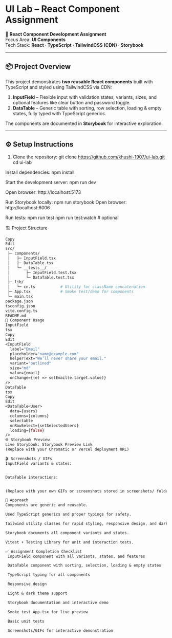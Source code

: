 # UI Lab – React Component Assignment

🎨 **React Component Development Assignment**  
Focus Area: **UI Components**  
Tech Stack: **React · TypeScript · TailwindCSS (CDN) · Storybook**

---

## 📦 Project Overview

This project demonstrates **two reusable React components** built with TypeScript and styled using TailwindCSS via CDN:

1. **InputField** – Flexible input with validation states, variants, sizes, and optional features like clear button and password toggle.
2. **DataTable** – Generic table with sorting, row selection, loading & empty states, fully typed with TypeScript generics.

The components are documented in **Storybook** for interactive exploration.

---

## ⚙️ Setup Instructions

1. Clone the repository:
git clone https://github.com/khushi-1907/ui-lab.git
cd ui-lab

Install dependencies:
npm install

Start the development server:
npm run dev

Open browser: http://localhost:5173

Run Storybook locally:
npm run storybook
Open browser: http://localhost:6006

Run tests:
npm run test
npm run test:watch  # optional

🏗 Project Structure
```graphql
Copy
Edit
src/
 ├─ components/
 │   ├─ InputField.tsx
 │   ├─ DataTable.tsx
 │   └─ __tests__/
 │       ├─ InputField.test.tsx
 │       └─ DataTable.test.tsx
 ├─ lib/
 │   └─ cn.ts           # Utility for className concatenation
 ├─ App.tsx             # Smoke test/demo for components
 └─ main.tsx
package.json
tsconfig.json
vite.config.ts
README.md
🌈 Component Usage
InputField
tsx
Copy
Edit
<InputField
  label="Email"
  placeholder="name@example.com"
  helperText="We’ll never share your email."
  variant="outlined"
  size="md"
  value={email}
  onChange={(e) => setEmail(e.target.value)}
/>
DataTable
tsx
Copy
Edit
<DataTable<User>
  data={users}
  columns={columns}
  selectable
  onRowSelect={setSelectedUsers}
  loading={false}
/>
🌐 Storybook Preview
Live Storybook: Storybook Preview Link
(Replace with your Chromatic or Vercel deployment URL)

🎬 Screenshots / GIFs
InputField variants & states:


DataTable interactions:


(Replace with your own GIFs or screenshots stored in screenshots/ folder)

📝 Approach
Components are generic and reusable.

Used TypeScript generics and proper typings for safety.

Tailwind utility classes for rapid styling, responsive design, and dark mode support.

Storybook documents all component variants and states.

Vitest + Testing Library for unit and interaction tests.

✅ Assignment Completion Checklist
 InputField component with all variants, states, and features

 DataTable component with sorting, selection, loading & empty states

 TypeScript typing for all components

 Responsive design

 Light & dark theme support

 Storybook documentation and interactive demo

 Smoke test App.tsx for live preview

 Basic unit tests

 Screenshots/GIFs for interactive demonstration
